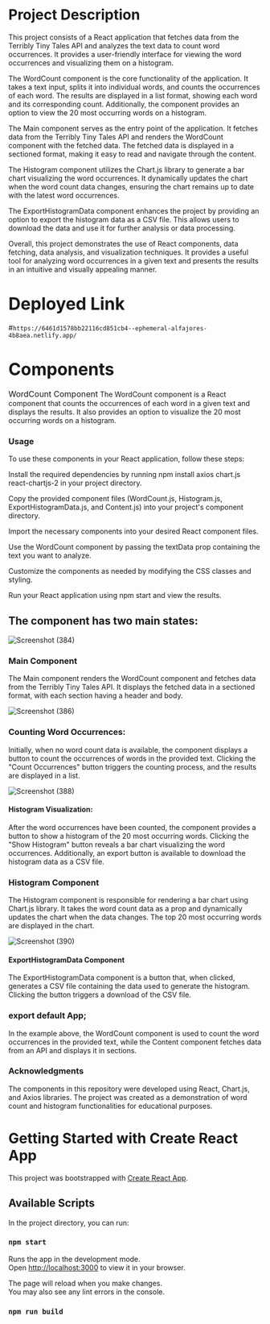 # <span style="font-size:larger-xl;">Project Description</span>


This project consists of a React application that fetches data from the Terribly Tiny Tales API and analyzes the text data to count word occurrences. It provides a user-friendly interface for viewing the word occurrences and visualizing them on a histogram.

The WordCount component is the core functionality of the application. It takes a text input, splits it into individual words, and counts the occurrences of each word. The results are displayed in a list format, showing each word and its corresponding count. Additionally, the component provides an option to view the 20 most occurring words on a histogram.

The Main component serves as the entry point of the application. It fetches data from the Terribly Tiny Tales API and renders the WordCount component with the fetched data. The fetched data is displayed in a sectioned format, making it easy to read and navigate through the content.

The Histogram component utilizes the Chart.js library to generate a bar chart visualizing the word occurrences. It dynamically updates the chart when the word count data changes, ensuring the chart remains up to date with the latest word occurrences.

The ExportHistogramData component enhances the project by providing an option to export the histogram data as a CSV file. This allows users to download the data and use it for further analysis or data processing.

Overall, this project demonstrates the use of React components, data fetching, data analysis, and visualization techniques. It provides a useful tool for analyzing word occurrences in a given text and presents the results in an intuitive and visually appealing manner.

# <span style="font-size:larger;">Deployed Link</span>

#`https://6461d1578bb22116cd851cb4--ephemeral-alfajores-4b8aea.netlify.app/`



# <span style="font-size:larger;">Components</span>

<span style="font-size:medium;">WordCount Component</span>
The WordCount component is a React component that counts the occurrences of each word in a given text and displays the results. It also provides an option to visualize the 20 most occurring words on a histogram.

### Usage

To use these components in your React application, follow these steps:

Install the required dependencies by running npm install axios chart.js react-chartjs-2 in your project directory.

Copy the provided component files (WordCount.js, Histogram.js, ExportHistogramData.js, and Content.js) into your project's component directory.

Import the necessary components into your desired React component files.

Use the WordCount component by passing the textData prop containing the text you want to analyze.

Customize the components as needed by modifying the CSS classes and styling.

Run your React application using npm start and view the results.


## The component has two main states:
![Screenshot (384)](https://github.com/Manishagupta766/Tales/assets/84488866/ce4a6155-3ecc-405b-90c8-52cca5923460)


### Main Component
The Main component renders the WordCount component and fetches data from the Terribly Tiny Tales API. It displays the fetched data in a sectioned format, with each section having a header and body.


![Screenshot (386)](https://github.com/Manishagupta766/Tales/assets/84488866/1d687b5a-06f7-43a0-98fd-6bac190cd25d)
### Counting Word Occurrences: 
Initially, when no word count data is available, the component displays a button to count the occurrences of words in the provided text. Clicking the "Count Occurrences" button triggers the counting process, and the results are displayed in a list.

![Screenshot (388)](https://github.com/Manishagupta766/Tales/assets/84488866/60711505-abbf-4198-bb21-8134a76edbf7)

#### Histogram Visualization:
 After the word occurrences have been counted, the component provides a button to show a histogram of the 20 most occurring words. Clicking the "Show Histogram" button reveals a bar chart visualizing the word occurrences. Additionally, an export button is available to download the histogram data as a CSV file.



### Histogram Component
The Histogram component is responsible for rendering a bar chart using Chart.js library. It takes the word count data as a prop and dynamically updates the chart when the data changes. The top 20 most occurring words are displayed in the chart.

![Screenshot (390)](https://github.com/Manishagupta766/Tales/assets/84488866/9f70f757-ca56-49a1-8d20-1ab10fff4522)

#### ExportHistogramData Component
The ExportHistogramData component is a button that, when clicked, generates a CSV file containing the data used to generate the histogram. Clicking the button triggers a download of the CSV file.



### export default App;
In the example above, the WordCount component is used to count the word occurrences in the provided text, while the Content component fetches data from an API and displays it in sections.

### Acknowledgments
The components in this repository were developed using React, Chart.js, and Axios libraries. The project was created as a demonstration of word count and histogram functionalities for educational purposes.






# Getting Started with Create React App

This project was bootstrapped with [Create React App](https://github.com/facebook/create-react-app).

## Available Scripts

In the project directory, you can run:

### `npm start`

Runs the app in the development mode.\
Open [http://localhost:3000](http://localhost:3000) to view it in your browser.

The page will reload when you make changes.\
You may also see any lint errors in the console.


### `npm run build`




